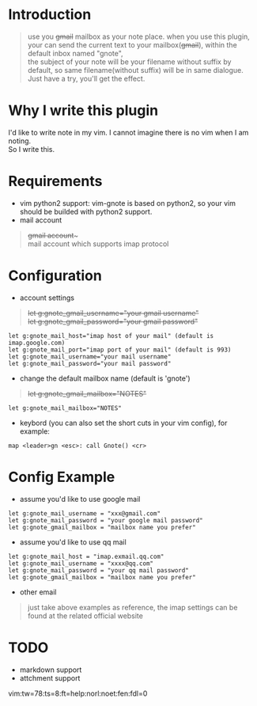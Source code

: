 Introduction
==============
>   use you ~~gmail~~ mailbox as your note place.
>   when you use this plugin, your can send the current text to your mailbox(~~gmail~~), within the default inbox named "gnote",    
the subject of your note will be your filename without suffix by default, so same filename(without suffix) will be in same dialogue. Just have a try, you'll get the effect.

Why I write this plugin
=======================
I'd like to write note in my vim. I cannot imagine there is no vim when I am noting.  
So I write this.
  
Requirements
===============
* vim python2 support: vim-gnote is based on python2, so your vim should be builded with python2 support.  
* mail account  
>    ~~gmail account~~~   
>	mail account which supports imap protocol  
  
Configuration
===============
* account settings  
>   ~~let g:gnote_gmail_username="your gmail username"~~  
>   ~~let g:gnote_gmail_password="your gmail password"~~  
```
let g:gnote_mail_host="imap host of your mail" (default is imap.google.com)
let g:gnote_mail_port="imap port of your mail" (default is 993)
let g:gnote_mail_username="your mail username"
let g:gnote_mail_password="your mail password"
```
  
* change the default mailbox name (default is 'gnote')
>   ~~let g:gnote_gmail_mailbox="NOTES"~~  
```
let g:gnote_mail_mailbox="NOTES"
```
  
* keybord (you can also set the short cuts in your vim config), for example:
```
map <leader>gn <esc>: call Gnote() <cr>
```

Config Example
==============
* assume you'd like to use google  mail
```
let g:gnote_mail_username = "xxx@gmail.com"
let g:gnote_mail_password = "your google mail password"
let g:gnote_gmail_mailbox = "mailbox name you prefer"
```
  
* assume you'd like to use qq mail
```
let g:gnote_mail_host = "imap.exmail.qq.com"
let g:gnote_mail_username = "xxxx@qq.com"
let g:gnote_mail_password = "your qq mail password"
let g:gnote_gmail_mailbox = "mailbox name you prefer"
```
  
* other email
>   just take above examples as reference, the imap settings can be found at the related official website

TODO
=======
* markdown support
* attchment support

vim:tw=78:ts=8:ft=help:norl:noet:fen:fdl=0


